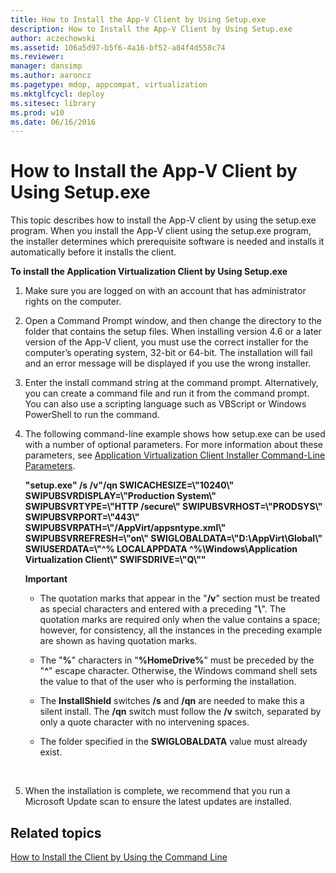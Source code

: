 ```yaml
---
title: How to Install the App-V Client by Using Setup.exe
description: How to Install the App-V Client by Using Setup.exe
author: aczechowski
ms.assetid: 106a5d97-b5f6-4a16-bf52-a84f4d558c74
ms.reviewer: 
manager: dansimp
ms.author: aaroncz
ms.pagetype: mdop, appcompat, virtualization
ms.mktglfcycl: deploy
ms.sitesec: library
ms.prod: w10
ms.date: 06/16/2016
---
```



# How to Install the App-V Client by Using Setup.exe


This topic describes how to install the App-V client by using the setup.exe program. When you install the App-V client using the setup.exe program, the installer determines which prerequisite software is needed and installs it automatically before it installs the client.

**To install the Application Virtualization Client by Using Setup.exe**

1.  Make sure you are logged on with an account that has administrator rights on the computer.

2.  Open a Command Prompt window, and then change the directory to the folder that contains the setup files. When installing version 4.6 or a later version of the App-V client, you must use the correct installer for the computer’s operating system, 32-bit or 64-bit. The installation will fail and an error message will be displayed if you use the wrong installer.

3.  Enter the install command string at the command prompt. Alternatively, you can create a command file and run it from the command prompt. You can also use a scripting language such as VBScript or Windows PowerShell to run the command.

4.  The following command-line example shows how setup.exe can be used with a number of optional parameters. For more information about these parameters, see [Application Virtualization Client Installer Command-Line Parameters](application-virtualization-client-installer-command-line-parameters.md).

    **"setup.exe" /s /v"/qn SWICACHESIZE=\\"10240\\" SWIPUBSVRDISPLAY=\\"Production System\\" SWIPUBSVRTYPE=\\"HTTP /secure\\" SWIPUBSVRHOST=\\"PRODSYS\\" SWIPUBSVRPORT=\\"443\\" SWIPUBSVRPATH=\\"/AppVirt/appsntype.xml\\" SWIPUBSVRREFRESH=\\"on\\" SWIGLOBALDATA=\\"D:\\AppVirt\\Global\\" SWIUSERDATA=\\"^% LOCALAPPDATA ^%\\Windows\\Application Virtualization Client\\" SWIFSDRIVE=\\"Q\\""**

    **Important**  
    -   The quotation marks that appear in the "**/v**" section must be treated as special characters and entered with a preceding "**\\**". The quotation marks are required only when the value contains a space; however, for consistency, all the instances in the preceding example are shown as having quotation marks.

    -   The "**%**" characters in "**%HomeDrive%**" must be preceded by the "**^**" escape character. Otherwise, the Windows command shell sets the value to that of the user who is performing the installation.

    -   The **InstallShield** switches **/s** and **/qn** are needed to make this a silent install. The **/qn** switch must follow the **/v** switch, separated by only a quote character with no intervening spaces.

    -   The folder specified in the **SWIGLOBALDATA** value must already exist.

     

5.  When the installation is complete, we recommend that you run a Microsoft Update scan to ensure the latest updates are installed.

## Related topics


[How to Install the Client by Using the Command Line](how-to-install-the-client-by-using-the-command-line-new.md)

 

 





